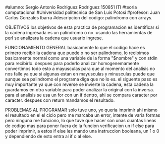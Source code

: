 #alumno: Sergio Antonio Rodriguez Rodriguez 150851 ITI
#teoria computacional
#Universidad politecnica de San Luis Potosi
#profesor: Juan Carlos Gonzales Ibarra
#descripcion del codigo: palindromo con arrays.


OBJETIVOS
los objetivos de esta practica de programacion es identificar si la cadena ingresada es un palindromo o no.
usando las herramientas de perl se analizara la cadena que usuario ingrese.


FUNCIONAMIENTO GENERAL
basicamente lo que el codigo hace es primero recibir la cadena que puede o no ser palindromo, lo recibimos
basicamente normal como una variable de la forma "$nombre" y con stdin para recibirlo. despues para poderlo analizar
homogenemamente convertimos todo esto a mayusculas para que al momento del analisis no nos falle ya que si algunas 
estan en mayusculas y minusculas puede que aunque sea palindromo el programa diga que no lo es.
el siguente paso es muy importante ya que con reverse se invierte la cadena, esta cadena la guardamos en otra variable
para poder analizar la original con la inversa.
para el analisis se usa un for con un if dentro, ahi se compara caracter por caracter.
despues con return mandamos el resultado.


PROBLEMAS AL PROGRAMAR
solo tuve uno, yo queria imprimir ahi mismo el resultado en el el ciclo pero me marcaba un error, intente de varia formas
pero ninguna me funciono, lo que tuve que hacer son unas cuantas lineas de codigo mas para poner fuera de la funcion verificacion
un if else para poder imprimir, a estos if else les mando una instruccion booleana, un 1 o 0 y dependiendo de esto
entra al if o al else.
